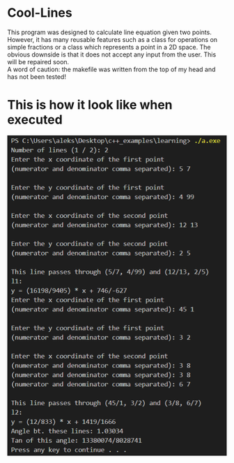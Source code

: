 # Cool-Lines
This program was designed to calculate line equation given two points. However, it has many reusable features such as a class for operations on simple fractions or a class which represents a point in a 2D space. The obvious downside is that it does not accept any input from the user. This will be repaired soon.\
A word of caution: the makefile was written from the top of my head and has not been tested!
# This is how it look like when executed

![alt text](https://github.com/AleksyBalazinski/Cool-Lines/blob/main/Screenshot%202021-02-17%20174317.png?raw=true)
